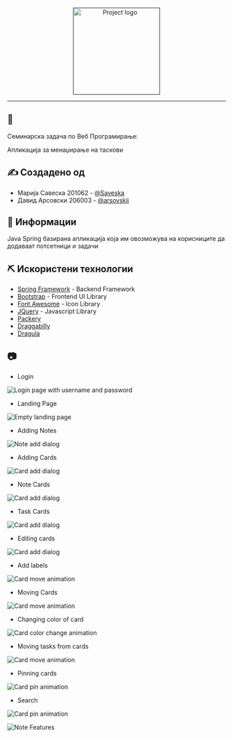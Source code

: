 <p align="center">
  <a href="" rel="noopener">
 <img width=200px src="https://i.imgur.com/5JgVZ55.png" alt="Project logo"></a>
</p>



<div align="center">


</div>

---


## 🧐 

Семинарска задача по Веб Програмирање:

Апликација за менаџирање на таскови

## ✍️ Создадено од

- Марија Савеска 201062 - [@Saveska](https://github.com/Saveska)
- Давид Арсовски 206003 - [@arsovskii](https://github.com/arsovskii)

## 🏁 Информации
Java Spring базирана апликација која им овозможува на корисниците да додаваат потсетници и задачи 

## ⛏️ Искористени технологии

- [Spring Framework](https://spring.io/) - Backend Framework
- [Bootstrap](https://getbootstrap.com/) - Frontend UI Library
- [Font Awesome](https://fontawesome.com) - Icon Library
- [JQuery](https://jquery.com/) - Javascript Library
- [Packery](https://packery.metafizzy.co/)
- [Draggabilly](https://draggabilly.desandro.com/)
- [Dragula](https://bevacqua.github.io/dragula/) 


## 📷 

- Login

![Login page with username and password](/screenshots/login.png)
- Landing Page

![Empty landing page](/screenshots/landingPage.png)
- Adding Notes

![Note add dialog](/screenshots/newNote.png)
- Adding Cards

![Card add dialog](/screenshots/newTaskCard.png)
- Note Cards

![Card add dialog](/screenshots/note.png)
- Task Cards

![Card add dialog](/screenshots/taskCard.png)
- Editing cards

![Card add dialog](/screenshots/edit.png)
- Add labels

![Card move animation](/screenshots/addLabel.png)
- Moving Cards

![Card move animation](/screenshots/changeOrder.gif)
- Changing color of card

![Card color change animation](/screenshots/colorChange.gif)
- Moving tasks from cards

![Card move animation](/screenshots/changeTaskCard.gif)
- Pinning cards

![Card pin animation](/screenshots/pinCard.gif)
- Search

![Card pin animation](/screenshots/search.png)


![Note Features](/screenshots/noteFeatures.gif)


